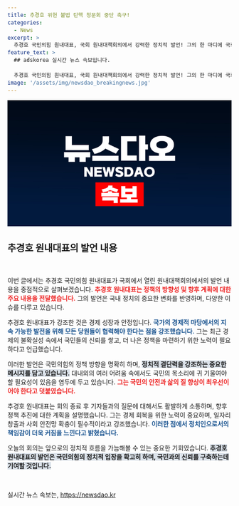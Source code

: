 ```yaml
---
title: 추경호 위헌 불법 탄핵 청문회 중단 촉구!
categories:
  - News
excerpt: >
  추경호 국민의힘 원내대표, 국회 원내대책회의에서 강력한 정치적 발언! 그의 한 마디에 국회가 들썩인다. 과연 어떤 메시지를 전했을까?
feature_text: >
  ## adskorea 실시간 뉴스 속보입니다.

  추경호 국민의힘 원내대표, 국회 원내대책회의에서 강력한 정치적 발언! 그의 한 마디에 국회가 들썩인다. 과연 어떤 메시지를 전했을까?
image: '/assets/img/newsdao_breakingnews.jpg'
---
```


<p><img src="/assets/img/newsdao_breakingnews.jpg" alt="adskorea 속보" /></p>

<h2 data-ke-size="size26">추경호 원내대표의 발언 내용</h2>

<p data-ke-size="size16">&nbsp;</p>

<p>이번 글에서는 추경호 국민의힘 원내대표가 국회에서 열린 원내대책회의에서의 발언 내용을 중점적으로 살펴보겠습니다. <b><span style="color: #ee2323;">추경호 원내대표는 정책의 방향성 및 향후 계획에 대한 주요 내용을 전달했습니다.</span></b> 그의 발언은 국내 정치의 중요한 변화를 반영하며, 다양한 이슈를 다루고 있습니다.</p>

<p>추경호 원내대표가 강조한 것은 경제 성장과 안정입니다. <b><span style="color: #1a5490;">국가의 경제적 마당에서의 지속 가능한 발전을 위해 모든 당원들이 협력해야 한다는 점을 강조했습니다.</span></b> 그는 최근 경제의 불확실성 속에서 국민들의 신뢰를 쌓고, 더 나은 정책을 마련하기 위한 노력이 필요하다고 언급했습니다.</p>

<p>이러한 발언은 국민의힘의 정책 방향을 명확히 하며, <b><span style="background-color: #21538527;">정치적 결단력을 강조하는 중요한 메시지를 담고 있습니다.</span></b> 대내외의 여러 어려움 속에서도 국민의 목소리에 귀 기울여야 할 필요성이 있음을 염두에 두고 있습니다. <b><span style="color: #ee2323;">그는 국민의 안전과 삶의 질 향상이 최우선이어야 한다고 덧붙였습니다.</span></b></p>

<p>추경호 원내대표는 회의 종료 후 기자들과의 질문에 대해서도 활발하게 소통하며, 향후 정책 추진에 대한 계획을 설명했습니다. 그는 경제 회복을 위한 노력이 중요하며, 일자리 창출과 사회 안전망 확충이 필수적이라고 강조했습니다. <b><span style="color: #1a5490;">이러한 점에서 정치인으로서의 책임감이 더욱 커짐을 느낀다고 밝혔습니다.</span></b></p>

<p>오늘의 회의는 앞으로의 정치적 흐름을 가늠해볼 수 있는 중요한 기회였습니다. <b><span style="background-color: #21538527;">추경호 원내대표의 발언은 국민의힘의 정치적 입장을 확고히 하며, 국민과의 신뢰를 구축하는데 기여할 것입니다.</span></b> </p>

<p data-ke-size="size16">&nbsp;</p>
실시간 뉴스 속보는, <a href="https://newsdao.kr" rel="dofollow">https://newsdao.kr</a>


